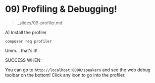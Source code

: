 # 09) Profiling & Debugging!
> _slides/09-profiler.md

A) Install the profiler

    composer req profiler

Umm... that's it!

SUCCESS WHEN:

You can go to `http://localhost:8000/speakers` and
see the web debug toolbar on the bottom! Click any
icon to go into the profiler. 
